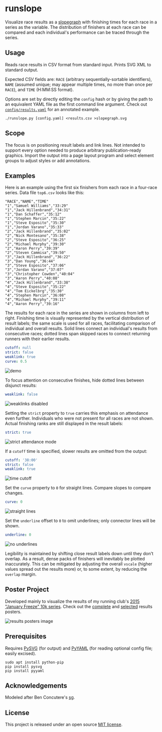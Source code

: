 # runslope

Visualize race results as a [slopegraph](http://www.edwardtufte.com/bboard/q-and-a-fetch-msg?msg_id=0003nk) with finishing times for each race in a series as the variable. The distribution of finishers at each race can be compared and each individual's performance can be traced through the series.

## Usage

Reads race results in CSV format from standard input. Prints SVG XML to standard output. 

Expected CSV fields are: `RACE` (arbitrary sequentially-sortable identifiers), `NAME` (assumed unique; may appear multiple times, no more than once per `RACE`), and `TIME` (H:MM:SS format).

Options are set by directly editing the `config` hash or by giving the path to an equivalent YAML file as the first command line argument. Check out [`config/results.yaml`](config/results.yaml) for an annotated example.

	./runslope.py [config.yaml] <results.csv >slopegraph.svg

## Scope

The focus is on positioning result labels and link lines. Not intended to support every option needed to produce arbitrary publication-ready graphics. Import the output into a page layout program and select element groups to adjust styles or add annotations.

## Examples

Here is an example using the first six finishers from each race in a four-race series. Data file `top6.csv` looks like this:

```csv
"RACE","NAME","TIME"
"1","Samuel Williams","33:29"
"1","Jack Hillenbrand","34:31"
"1","Dan Schaffer","35:12"
"1","Stephen Marcin","35:22"
"1","Steve Esposito","35:30"
"1","Jordan Varano","35:33"
"2","Jack Hillenbrand","35:02"
"2","Nick Montesano","35:38"
"2","Steve Esposito","36:25"
"2","Michael Murphy","39:30"
"2","Aaron Perry","39:39"
"2","Steven Cammisa","39:50"
"3","Jack Hillenbrand","36:22"
"3","Dan Young","36:44"
"3","Steve Esposito","37:06"
"3","Jordan Varano","37:07"
"3","Christopher Cowden","40:04"
"3","Aaron Perry","40:08"
"4","Jack Hillenbrand","33:38"
"4","Steve Esposito","35:22"
"4","Tom Eickelbrg","35:30"
"4","Stephen Marcin","36:08"
"4","Michael Murphy","39:11"
"4","Aaron Perry","39:16"
```

The results for each race in the series are shown in columns from left to right. Finishing time is visually represented by the vertical distribution of result labels; the same scale is used for all races, facilitating comparison of individual and overall results. Solid lines connect an individual's results from consecutive races; dotted lines span skipped races to connect returning runners with their earlier results.

```yaml
cutoff: null
strict: false
weaklink: true
curve: 0.5
```

![demo](images/top6.png)

To focus attention on consecutive finishes, hide dotted lines between disjunct results:

```yaml
weaklink: false
```

![weaklinks disabled](images/top6-noweak.png)

Setting the `strict` property to `true` carries this emphasis on attendance even further. Individuals who were not present for all races are not shown. Actual finishing ranks are still displayed in the result labels:

```yaml
strict: true
```

![strict attendance mode](images/top6-strict.png)

If a `cutoff` time is specified, slower results are omitted from the output:

```yaml
cutoff: '38:00'
strict: false
weaklink: true
```

![time cutoff](images/top6-cutoff.png)

Set the `curve` property to `0` for straight lines. Compare slopes to compare changes.

```yaml
curve: 0
```

![straight lines](images/top6-nocurve.png)

Set the `underline` offset to `0` to omit underlines; only connector lines will be shown.

```yaml
underline: 0
```

![no underlines](images/top6-nounderline.png)

Legibility is maintained by shifting close result labels down until they don't overlap. As a result, dense packs of finishers will inevitably be plotted inaccurately. This can be mitigated by adjusting the overall `vscale` (higher values spread out the results more) or, to some extent, by reducing the `overlap` margin.

## Poster Project

Developed mainly to visualize the results of my running club's [2015 "January Freeze" 10k series](http://triplecitiesrunnersclub.org/y2015/januaryfreeze.html). Check out the [complete](pdf/results-poster.pdf) and [selected](pdf/results-strict-poster.pdf) results posters.

![results posters image](images/both-posters-72dpi.png)

## Prerequisites

Requires [PySVG](https://code.google.com/p/pysvg/) (for output) and [PyYAML](http://pyyaml.org) (for reading optional config file; easily excised).


	sudo apt install python-pip
	pip install pysvg
	pip install pyyaml

## Acknowledgements

Modeled after Ben Concutere's [sg](https://github.com/concutere/sg).

## License

This project is released under an open source [MIT license](http://opensource.org/licenses/MIT).

